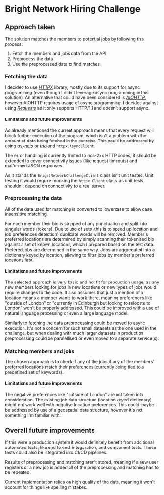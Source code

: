 # Bright Network Hiring Challenge

## Approach taken

The solution matches the members to potential jobs by following this process:

1. Fetch the members and jobs data from the API
2. Preprocess the data
3. Use the preprocessed data to find matches

### Fetching the data

I decided to use *[HTTPX](https://www.python-httpx.org/)* library, mostly due to its support for async programming (even though I didn't leverage async programming in this solution). An alternative that could have been considered is *[AIOHTTP](https://docs.aiohttp.org/en/stable/)*, however AIOHTTP requires usage of async programming. I decided against using *[Requests](https://requests.readthedocs.io/en/latest/)* as it only supports HTTP/1.1 and doesn't support async.

#### Limitations and future improvements

As already mentioned the current approach means that every request will block further execution of the program, which isn't a problem with the amount of data being fetched in the exercise. This could be addressed by using *[asyncio](https://docs.python.org/3/library/asyncio.html)* or *[trio](https://trio.readthedocs.io/en/stable/)* and `httpx.AsyncClient`.

The error handling is currently limited to non-2xx HTTP codes, it should be extended to cover connectivity issues (like request timeouts) and malformed JSON responses.

As it stands the `BrightNetworkChallengeClient` class isn't unit tested. Unit testing it would require mocking the `httpx.Client` class, as unit tests shouldn't depend on connectivity to a real server.

### Preprocessing the data

All of the data used for matching is converted to lowercase to allow case insensitive matching.

For each member their bio is stripped of any punctuation and split into singular words (tokens). Due to use of sets (this is to speed up location and job preferences detection) duplicate words will be removed. Member's preferred locations are determined by simply scanning their tokenised bio against a set of known locations, which I prepared based on the test data. Prefered jobs are determined in the same way. Jobs are aggregated into a dictionary keyed by location, allowing to filter jobs by member's preferred locations first.

#### Limitations and future improvements

The selected approach is very basic and not fit for production usage, as any new members looking for jobs in new locations or new types of jobs would require changes to the code. It also assumes that just a mention of a location means a member wants to work there, meaning preferences like "outside of London" or "currently in Edinburgh but looking to relocate to London" won't be properly addressed. This could be improved with a use of natural language processing or even a large language model.

Similarly to fetching the data preprocessing could be moved to async execution. It's not a concern for such small datasets as the one used in the challenge, but when dealing with much larger datasets in production preprocessing could be paralellised or even moved to a separate service(s).

### Matching members and jobs

The chosen approach is to check if any of the jobs if any of the members' preferred locations match their preferences (currently being tied to a predefined set of keywords).

#### Limitations and future improvements

The negative preferences like "outside of London" are not taken into consideration. The existing job data structure (location keyed dictionary) might not work well with negative location preferences. This could maybe be addressed by use of a geospatial data structure, however it's not something I'm familiar with.

## Overall future improvements

If this were a production system it would definitely benefit from additional automated tests, like end to end, integaration, and component tests. These tests could also be integrated into CI/CD pipelines.

Results of preprocessing and matching aren't stored, meaning if a new user registers or a new job is added all of the preprocessing and matching has to be repeated.

Current implementation relies on high quality of the data, meaning it won't account for things like spelling mistakes.
